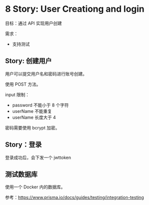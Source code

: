 # 8 Story: User Creationg and login

目标：通过 API 实现用户创建

需求：

-   支持测试

## Story: 创建用户

用户可以提交用户名和密码进行账号创建。

使用 POST 方法。

input 限制：

-   password 不能小于 8 个字符
-   userName 不能重复
-   userName 长度大于 4

密码需要使用 bcrypt 加密。

## Story：登录

登录成功后，会下发一个 jwttoken

## 测试数据库

使用一个 Docker 内的数据库。

参考：https://www.prisma.io/docs/guides/testing/integration-testing
